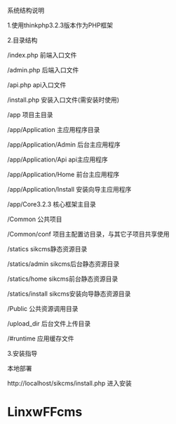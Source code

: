 系统结构说明

1.使用thinkphp3.2.3版本作为PHP框架

2.目录结构

/index.php              前端入口文件

/admin.php              后端入口文件

/api.php                api入口文件

/install.php            安装入口文件(需安装时使用)


/app				     项目主目录

/app/Application         主应用程序目录

/app/Application/Admin   后台主应用程序

/app/Application/Api     api主应用程序

/app/Application/Home    前台主应用程序

/app/Application/Install 安装向导主应用程序

/app/Core3.2.3	        核心框架主目录

/Common                 公共项目

/Common/conf	        项目主配置访目录，与其它子项目共享使用

/statics				sikcms静态资源目录

/statics/admin			sikcms后台静态资源目录

/statics/home		    sikcms前台静态资源目录

/statics/install		sikcms安装向导静态资源目录

/Public                 公共资源调用目录

/upload_dir             后台文件上传目录

/#runtime               应用缓存文件

3.安装指导

本地部署

http://localhost/sikcms/install.php 进入安装


# LinxwFFcms
